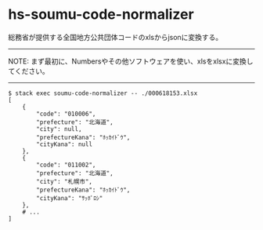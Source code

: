 # hs-soumu-code-normalizer

総務省が提供する全国地方公共団体コードのxlsからjsonに変換する。

- - - - -

NOTE: まず最初に、Numbersやその他ソフトウェアを使い、xlsをxlsxに変換してください。

- - - - -

```shell-session
$ stack exec soumu-code-normalizer -- ./000618153.xlsx
[
    {
        "code": "010006",
        "prefecture": "北海道",
        "city": null,
        "prefectureKana": "ﾎｯｶｲﾄﾞｳ",
        "cityKana": null
    },
    {
        "code": "011002",
        "prefecture": "北海道",
        "city": "札幌市",
        "prefectureKana": "ﾎｯｶｲﾄﾞｳ",
        "cityKana": "ｻｯﾎﾟﾛｼ"
    },
    # ...
]
```
